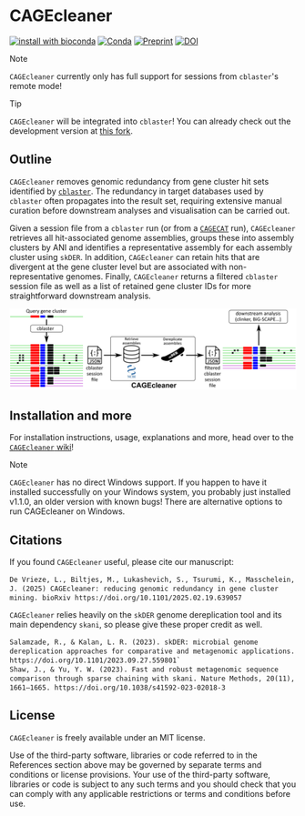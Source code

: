 # CAGEcleaner

[![install with bioconda](https://img.shields.io/badge/install%20with-bioconda-brightgreen.svg?style=flat)](https://bioconda.github.io/recipes/cagecleaner/README.html) [![Conda](https://img.shields.io/conda/dn/bioconda/CAGEcleaner.svg)](https://anaconda.org/bioconda/cagecleaner/files)
[![Preprint](https://img.shields.io/badge/Manuscript-bioRxiv-darkblue?style=flat-square&maxAge=2678400)](https://doi.org/10.1101/2025.02.19.639057)
[![DOI](https://zenodo.org/badge/904110273.svg)](https://doi.org/10.5281/zenodo.14726119)

> [!NOTE]
> `CAGEcleaner` currently only has full support for sessions from `cblaster`'s remote mode!

> [!TIP]
> `CAGEcleaner` will be integrated into `cblaster`! You can already check out the development version at [this fork](https://github.com/LucoDevro/cblaster).
## Outline

`CAGEcleaner` removes genomic redundancy from gene cluster hit sets identified by [`cblaster`](https://github.com/gamcil/cblaster). The redundancy in target databases used by `cblaster` often propagates into the result set, requiring extensive manual curation before downstream analyses and visualisation can be carried out.

Given a session file from a `cblaster` run (or from a [`CAGECAT`](https://cagecat.bioinformatics.nl/) run), `CAGEcleaner` retrieves all hit-associated genome assemblies, groups these into assembly clusters by ANI and identifies a representative assembly for each assembly cluster using `skDER`. In addition, `CAGEcleaner` can retain hits that are divergent at the gene cluster level but are associated with non-representative genomes. Finally, `CAGEcleaner` returns a filtered `cblaster` session file as well as a list of retained gene cluster IDs for more straightforward downstream analysis.

![workflow](workflow.png)

## Installation and more
For installation instructions, usage, explanations and more, head over to the [`CAGEcleaner` wiki](https://github.com/LucoDevro/CAGEcleaner/wiki)!

> [!NOTE]
> `CAGEcleaner` has no direct Windows support. If you happen to have it installed successfully on your Windows system, you probably just installed v1.1.0, an older version with known bugs! There are alternative options to run CAGEcleaner on Windows.

## Citations
If you found `CAGEcleaner` useful, please cite our manuscript:

```
De Vrieze, L., Biltjes, M., Lukashevich, S., Tsurumi, K., Masschelein, J. (2025) CAGEcleaner: reducing genomic redundancy in gene cluster mining. bioRxiv https://doi.org/10.1101/2025.02.19.639057
```

`CAGEcleaner` relies heavily on the `skDER` genome dereplication tool and its main dependency `skani`, so please give these proper credit as well.

```
Salamzade, R., & Kalan, L. R. (2023). skDER: microbial genome dereplication approaches for comparative and metagenomic applications. https://doi.org/10.1101/2023.09.27.559801`
Shaw, J., & Yu, Y. W. (2023). Fast and robust metagenomic sequence comparison through sparse chaining with skani. Nature Methods, 20(11), 1661–1665. https://doi.org/10.1038/s41592-023-02018-3
```

## License

`CAGEcleaner` is freely available under an MIT license.

Use of the third-party software, libraries or code referred to in the References section above may be governed by separate terms and conditions or license provisions. Your use of the third-party software, libraries or code is subject to any such terms and you should check that you can comply with any applicable restrictions or terms and conditions before use.
